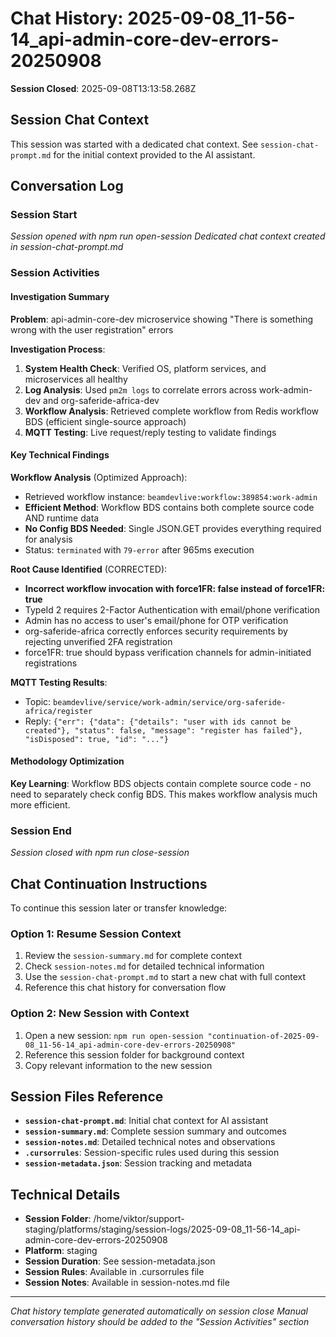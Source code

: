 # Chat History: 2025-09-08_11-56-14_api-admin-core-dev-errors-20250908

**Session Closed**: 2025-09-08T13:13:58.268Z

## Session Chat Context
This session was started with a dedicated chat context. See `session-chat-prompt.md` for the initial context provided to the AI assistant.

## Conversation Log

### Session Start
*Session opened with npm run open-session*
*Dedicated chat context created in session-chat-prompt.md*

### Session Activities

#### Investigation Summary
**Problem**: api-admin-core-dev microservice showing "There is something wrong with the user registration" errors

**Investigation Process**:
1. **System Health Check**: Verified OS, platform services, and microservices all healthy
2. **Log Analysis**: Used `pm2m logs` to correlate errors across work-admin-dev and org-saferide-africa-dev
3. **Workflow Analysis**: Retrieved complete workflow from Redis workflow BDS (efficient single-source approach)
4. **MQTT Testing**: Live request/reply testing to validate findings

#### Key Technical Findings

**Workflow Analysis** (Optimized Approach):
- Retrieved workflow instance: `beamdevlive:workflow:389854:work-admin`
- **Efficient Method**: Workflow BDS contains both complete source code AND runtime data
- **No Config BDS Needed**: Single JSON.GET provides everything required for analysis
- Status: `terminated` with `79-error` after 965ms execution

**Root Cause Identified** (CORRECTED):
- **Incorrect workflow invocation with force1FR: false instead of force1FR: true**
- TypeId 2 requires 2-Factor Authentication with email/phone verification
- Admin has no access to user's email/phone for OTP verification
- org-saferide-africa correctly enforces security requirements by rejecting unverified 2FA registration
- force1FR: true should bypass verification channels for admin-initiated registrations

**MQTT Testing Results**:
- Topic: `beamdevlive/service/work-admin/service/org-saferide-africa/register`
- Reply: `{"err": {"data": {"details": "user with ids cannot be created"}, "status": false, "message": "register has failed"}, "isDisposed": true, "id": "..."}`

#### Methodology Optimization
**Key Learning**: Workflow BDS objects contain complete source code - no need to separately check config BDS. This makes workflow analysis much more efficient.

### Session End
*Session closed with npm run close-session*

## Chat Continuation Instructions

To continue this session later or transfer knowledge:

### Option 1: Resume Session Context
1. Review the `session-summary.md` for complete context
2. Check `session-notes.md` for detailed technical information
3. Use the `session-chat-prompt.md` to start a new chat with full context
4. Reference this chat history for conversation flow

### Option 2: New Session with Context
1. Open a new session: `npm run open-session "continuation-of-2025-09-08_11-56-14_api-admin-core-dev-errors-20250908"`
2. Reference this session folder for background context
3. Copy relevant information to the new session

## Session Files Reference
- **`session-chat-prompt.md`**: Initial chat context for AI assistant
- **`session-summary.md`**: Complete session summary and outcomes
- **`session-notes.md`**: Detailed technical notes and observations
- **`.cursorrules`**: Session-specific rules used during this session
- **`session-metadata.json`**: Session tracking and metadata

## Technical Details
- **Session Folder**: /home/viktor/support-staging/platforms/staging/session-logs/2025-09-08_11-56-14_api-admin-core-dev-errors-20250908
- **Platform**: staging
- **Session Duration**: See session-metadata.json
- **Session Rules**: Available in .cursorrules file
- **Session Notes**: Available in session-notes.md file

---
*Chat history template generated automatically on session close*
*Manual conversation history should be added to the "Session Activities" section*
